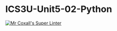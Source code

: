 # ICS3U-Unit5-02-Python

[![Mr Coxall's Super Linter](https://github.com/Tyler-Bell/ICS3U-Unit5-02-Python/workflows/Mr%20Coxall's%20Super%20Linter/badge.svg)](https://github.com/Tyler-Bell/ICS3U-Unit5-02-Python/actions/)

